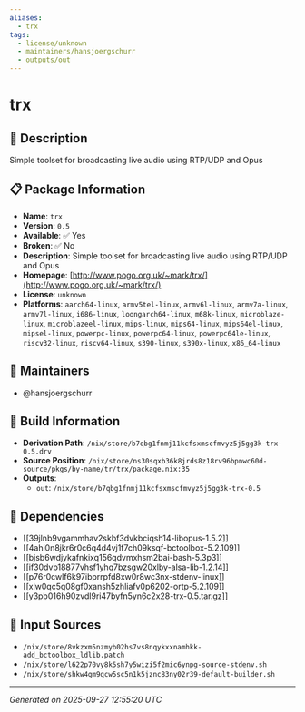 ```yaml
---
aliases:
  - trx
tags:
  - license/unknown
  - maintainers/hansjoergschurr
  - outputs/out
---
```


# trx

## 📝 Description

Simple toolset for broadcasting live audio using RTP/UDP and Opus

## 📋 Package Information

- **Name**: `trx`
- **Version**: `0.5`
- **Available**: ✅ Yes
- **Broken**: ✅ No
- **Description**: Simple toolset for broadcasting live audio using RTP/UDP and Opus
- **Homepage**: [http://www.pogo.org.uk/~mark/trx/](http://www.pogo.org.uk/~mark/trx/)
- **License**: `unknown`
- **Platforms**: `aarch64-linux`, `armv5tel-linux`, `armv6l-linux`, `armv7a-linux`, `armv7l-linux`, `i686-linux`, `loongarch64-linux`, `m68k-linux`, `microblaze-linux`, `microblazeel-linux`, `mips-linux`, `mips64-linux`, `mips64el-linux`, `mipsel-linux`, `powerpc-linux`, `powerpc64-linux`, `powerpc64le-linux`, `riscv32-linux`, `riscv64-linux`, `s390-linux`, `s390x-linux`, `x86_64-linux`
## 👥 Maintainers

- @hansjoergschurr


## 🔧 Build Information

- **Derivation Path**: `/nix/store/b7qbg1fnmj11kcfsxmscfmvyz5j5gg3k-trx-0.5.drv`
- **Source Position**: `/nix/store/ns30sqxb36k8jrds8z18rv96bpnwc60d-source/pkgs/by-name/tr/trx/package.nix:35`
- **Outputs**:
  - `out`:  `/nix/store/b7qbg1fnmj11kcfsxmscfmvyz5j5gg3k-trx-0.5`

## 🔗 Dependencies

- [[39jlnb9vgammhav2skbf3dvkbciqsh14-libopus-1.5.2]]
- [[4ahi0n8jkr6r0c6q4d4vj1f7ch09ksqf-bctoolbox-5.2.109]]
- [[bjsb6wdjykafnkixq156qdvmxhsm2bai-bash-5.3p3]]
- [[if30dvb18877vhsf1yhq7bzsgw20xlby-alsa-lib-1.2.14]]
- [[p76r0cwlf6k97ibprrpfd8xw0r8wc3nx-stdenv-linux]]
- [[xlw0qc5q08gf0xansh5zhliafv0p6202-ortp-5.2.109]]
- [[y3pb016h90zvdl9ri47byfn5yn6c2x28-trx-0.5.tar.gz]]

## 📁 Input Sources

- `/nix/store/8vkzxm5nzmyb02hs7vs8nqykxxnamhkk-add_bctoolbox_ldlib.patch`
- `/nix/store/l622p70vy8k5sh7y5wizi5f2mic6ynpg-source-stdenv.sh`
- `/nix/store/shkw4qm9qcw5sc5n1k5jznc83ny02r39-default-builder.sh`

---
*Generated on 2025-09-27 12:55:20 UTC*
